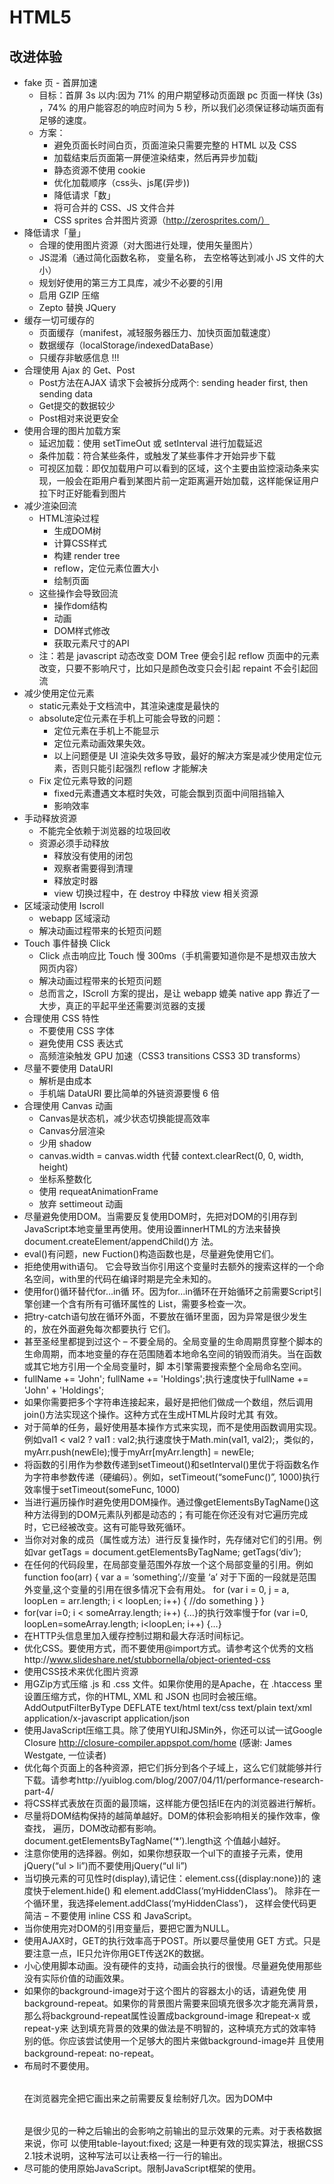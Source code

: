 # HTML5


## 改进体验

* fake 页 - 首屏加速
    - 目标：首屏 3s 以内:因为 71% 的用户期望移动页面跟 pc 页面一样快 (3s) ，74% 的用户能容忍的响应时间为 5 秒，所以我们必须保证移动端页面有足够的速度。
    - 方案：
        + 避免页面长时间白页，页面渲染只需要完整的 HTML 以及 CSS
        + 加载结束后页面第一屏便渲染结束，然后再异步加载j
        + 静态资源不使用 cookie
        + 优化加载顺序（css头、js尾(异步))
        + 降低请求「数」
        + 将可合并的 CSS、JS 文件合并
        + CSS sprites 合并图片资源（http://zerosprites.com/）
* 降低请求「量」
    + 合理的使用图片资源（对大图进行处理，使用矢量图片） 
    + JS混淆（通过简化函数名称， 变量名称， 去空格等达到减小 JS 文件的大小） 
    + 规划好使用的第三方工具库，减少不必要的引用 
    + 启用 GZIP 压缩 
    + Zepto 替换 JQuery
* 缓存一切可缓存的
    + 页面缓存（manifest，减轻服务器压力、加快页面加载速度）
    + 数据缓存（localStorage/indexedDataBase）
    + 只缓存非敏感信息 !!!
* 合理使用 Ajax 的 Get、Post
    - Post方法在AJAX 请求下会被拆分成两个: sending header first, then sending data
    - Get提交的数据较少
    - Post相对来说更安全
* 使用合理的图片加载方案
    - 延迟加载：使用 setTimeOut 或 setInterval 进行加载延迟
    - 条件加载：符合某些条件，或触发了某些事件才开始异步下载
    - 可视区加载：即仅加载用户可以看到的区域，这个主要由监控滚动条来实现，一般会在距用户看到某图片前一定距离遍开始加载，这样能保证用户拉下时正好能看到图片
* 减少渲染回流
    - HTML渲染过程
        + 生成DOM树
        + 计算CSS样式
        + 构建 render tree
        + reflow，定位元素位置大小
        + 绘制页面
    - 这些操作会导致回流
        + 操作dom结构
        + 动画
        + DOM样式修改
        + 获取元素尺寸的API
    - 注：若是 javascript 动态改变 DOM Tree 便会引起 reflow 页面中的元素改变，只要不影响尺寸，比如只是颜色改变只会引起 repaint 不会引起回流
* 减少使用定位元素
    + static元素处于文档流中，其渲染速度是最快的
    + absolute定位元素在手机上可能会导致的问题：
        * 定位元素在手机上不能显示
        * 定位元素动画效果失效。
        * 以上问题便是 UI 渲染失效多导致，最好的解决方案是减少使用定位元素，否则只能引起强烈 reflow 才能解决
    - Fix 定位元素导致的问题
        * fixed元素遭遇文本框时失效，可能会飘到页面中间阻挡输入
        * 影响效率
* 手动释放资源
    - 不能完全依赖于浏览器的垃圾回收
    - 资源必须手动释放
        + 释放没有使用的闭包
        + 观察者需要得到清理
        + 释放定时器
        + view 切换过程中，在 destroy 中释放 view 相关资源
* 区域滚动使用 Iscroll
    - webapp 区域滚动 
    - 解决动画过程带来的长短页问题
* Touch 事件替换 Click
    - Click 点击响应比 Touch 慢 300ms（手机需要知道你是不是想双击放大网页内容）
    - 解决动画过程带来的长短页问题
    - 总而言之，IScroll 方案的提出，是让 webapp 媲美 native app 靠近了一大步，真正的平起平坐还需要浏览器的支援
* 合理使用 CSS 特性
    - 不要使用 CSS 字体 
    - 避免使用 CSS 表达式 
    - 高频渲染触发 GPU 加速（CSS3 transitions  CSS3 3D transforms）
* 尽量不要使用 DataURI
    - 解析是由成本 
    - 手机端 DataURI 要比简单的外链资源要慢 6 倍
* 合理使用 Canvas 动画
    - Canvas是状态机，减少状态切换能提高效率
    - Canvas分层渲染
    - 少用 shadow
    - canvas.width = canvas.width 代替 context.clearRect(0, 0, width, height)
    - 坐标系整数化
    - 使用 requeatAnimationFrame
    - 放弃 settimeout 动画
* 尽量避免使用DOM。当需要反复使用DOM时，先把对DOM的引用存到JavaScript本地变量里再使用。使用设置innerHTML的方法来替换document.createElement/appendChild()方 法。
* eval()有问题，new Fuction()构造函数也是，尽量避免使用它们。
* 拒绝使用with语句。 它会导致当你引用这个变量时去额外的搜索这样的一个命名空间，with里的代码在编译时期是完全未知的。
* 使用for()循环替代for…in循 环。因为for…in循环在开始循环之前需要Script引擎创建一个含有所有可循环属性的 List，需要多检查一次。
* 把try-catch语句放在循环外面，不要放在循环里面，因为异常是很少发生的，放在外面避免每次都要执行 它们。
* 甚至圣经里都提到过这个 – 不要全局的。全局变量的生命周期贯穿整个脚本的生命周期，而本地变量的存在范围随着本地命名空间的销毁而消失。当在函数或其它地方引用一个全局变量时，脚 本引擎需要搜索整个全局命名空间。
* fullName += 'John'; fullName += 'Holdings';执行速度快于fullName += 'John' + 'Holdings';
* 如果你需要把多个字符串连接起来，最好是把他们做成一个数组，然后调用join()方法实现这个操作。这种方式在生成HTML片段时尤其 有效。
* 对于简单的任务，最好使用基本操作方式来实现，而不是使用函数调用实现。例如val1 < val2 ? val1 : val2;执行速度快于Math.min(val1, val2);，类似的，myArr.push(newEle);慢于myArr[myArr.length] = newEle;
* 将函数的引用作为参数传递到setTimeout()和setInterval()里优于将函数名作为字符串参数传递（硬编码）。例如，setTimeout(“someFunc()”, 1000)执行效率慢于setTimeout(someFunc, 1000)
* 当进行遍历操作时避免使用DOM操作。通过像getElementsByTagName()这 种方法得到的DOM元素队列都是动态的；有可能在你还没有对它遍历完成时，它已经被改变。这有可能导致死循环。
* 当你对对象的成员（属性或方法）进行反复操作时，先存储对它们的引用。例如var getTags = document.getElementsByTagName; getTags(‘div’);
* 在任何的代码段里，在局部变量范围外存放一个这个局部变量的引用。例如
function foo(arr) {
var a = ‘something’;//变量 ‘a’ 对于下面的一段就是范围外变量,这个变量的引用在很多情况下会有用处。
for (var i = 0, j = a, loopLen = arr.length; i < loopLen; i++) {
//do something
}
}
* for(var i=0; i < someArray.length; i++) {…}的执行效率慢于for (var i=0, loopLen=someArray.length; i<loopLen; i++) {…}
* 在HTTP头信息里加入缓存控制过期和最大存活时间标记。
* 优化CSS。要使用<link>方式，而不要使用@import方式。请参考这个优秀的文档http://www.slideshare.net/stubbornella/object-oriented-css
* 使用CSS技术来优化图片资源
* 用GZip方式压缩 .js 和 .css 文件。如果你使用的是Apache，在 .htaccess 里设置压缩方式，你的HTML, XML 和 JSON 也同时会被压缩。 AddOutputFilterByType DEFLATE text/html text/css text/plain text/xml application/x-javascript application/json
* 使用JavaScript压缩工具。除了使用YUI和JSMin外，你还可以试一试Google Closure http://closure-compiler.appspot.com/home (感谢: James Westgate, 一位读者)
* 优化每个页面上的各种资源，把它们拆分到各个子域上，这么它们就能够并行下载。请参考http://yuiblog.com/blog/2007/04/11/performance-research-part-4/
* 将CSS样式表放在页面的最顶端，这样能方便包括IE在内的浏览器进行解析。
* 尽量将DOM结构保持的越简单越好。DOM的体积会影响相关的操作效率，像查找， 遍历，DOM改动都有影响。document.getElementsByTagName(‘*’).length这 个值越小越好。
* 注意你使用的选择器。例如，如果你想获取一个ul下的直接子元素，使用jQuery(“ul > li”)而不要使用jQuery(“ul li”)
* 当切换元素的可见性时(display),请记住：element.css({display:none})的 速度快于element.hide() 和 element.addClass(‘myHiddenClass’)。 除非在一个循环里，我选择element.addClass(‘myHiddenClass’)， 这样会使代码更简洁 – 不要使用 inline CSS 和 JavaScript。
* 当你使用完对DOM的引用变量后，要把它置为NULL。
* 使用AJAX时，GET的执行效率高于POST。所以要尽量使用 GET 方式。只是要注意一点，IE只允许你用GET传送2K的数据。
* 小心使用脚本动画。没有硬件的支持，动画会执行的很慢。尽量避免使用那些没有实际价值的动画效果。
* 如果你的background-image对于这个图片的容器太小的话，请避免使 用background-repeat。如果你的背景图片需要来回填充很多次才能充满背景，那么将background-repeat属性设置成background-image 和repeat-x 或 repeat-y来 达到填充背景的效果的做法是不明智的，这种填充方式的效率特别的低。你应该尝试使用一个足够大的图片来做background-image并 且使用background-repeat: no-repeat。
* 布局时不要使用<table>。 <table>在浏览器完全把它画出来之前需要反复绘制好几次。因为DOM中<table>是很少见的一种之后输出的会影响之前输出的显示效果的元素。对于表格数据来说，你可 以使用table-layout:fixed; 这是一种更有效的现实算法，根据CSS 2.1技术说明，这种写法可以让表格一行一行的输出。
* 尽可能的使用原始JavaScript。限制JavaScript框架的使用。
